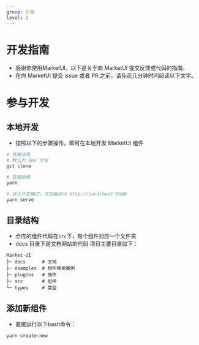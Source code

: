 ```yaml
---
group: 引导
level: 2
---
```


# 开发指南

* 感谢你使用MarketUI，以下是关于向 MarketUI 提交反馈或代码的指南。
* 在向 MarketUI 提交 issue 或者 PR 之前，请先花几分钟时间阅读以下文字。

# 参与开发

## 本地开发

* 按照以下的步骤操作，即可在本地开发 MarketUI 组件

```bash
# 克隆仓库
# 默认为 dev 分支
git clone 

# 安装依赖
yarn

# 进入开发模式，浏览器访问 http://localhost:8080
yarn serve
```

## 目录结构

* 仓库的组件代码在`src`下，每个组件对应一个文件夹
* docs 目录下是文档网站的代码
项目主要目录如下：
```
Market-UI
├─ docs      # 文档
├─ examples  # 组件使用案例
├─ plugins   # 插件
├─ src       # 组件
└─ types     # 类型
```

## 添加新组件

* 直接运行以下bash命令：

```bash
yarn create:new
```